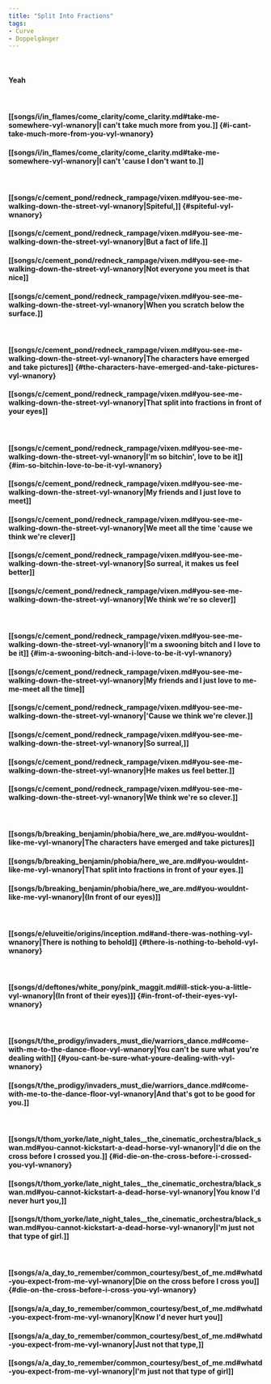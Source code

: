 ```yaml
---
title: "Split Into Fractions"
tags:
- Curve
- Doppelgänger
---
```

&nbsp;
#### Yeah
&nbsp;
#### [[songs/i/in_flames/come_clarity/come_clarity.md#take-me-somewhere-vyl-wnanory|I can't take much more from you.]] {#i-cant-take-much-more-from-you-vyl-wnanory}
#### [[songs/i/in_flames/come_clarity/come_clarity.md#take-me-somewhere-vyl-wnanory|I can't 'cause I don't want to.]]
&nbsp;
#### [[songs/c/cement_pond/redneck_rampage/vixen.md#you-see-me-walking-down-the-street-vyl-wnanory|Spiteful,]] {#spiteful-vyl-wnanory}
#### [[songs/c/cement_pond/redneck_rampage/vixen.md#you-see-me-walking-down-the-street-vyl-wnanory|But a fact of life.]]
#### [[songs/c/cement_pond/redneck_rampage/vixen.md#you-see-me-walking-down-the-street-vyl-wnanory|Not everyone you meet is that nice]]
#### [[songs/c/cement_pond/redneck_rampage/vixen.md#you-see-me-walking-down-the-street-vyl-wnanory|When you scratch below the surface.]]
&nbsp;
#### [[songs/c/cement_pond/redneck_rampage/vixen.md#you-see-me-walking-down-the-street-vyl-wnanory|The characters have emerged and take pictures]] {#the-characters-have-emerged-and-take-pictures-vyl-wnanory}
#### [[songs/c/cement_pond/redneck_rampage/vixen.md#you-see-me-walking-down-the-street-vyl-wnanory|That split into fractions in front of your eyes]]
&nbsp;
#### [[songs/c/cement_pond/redneck_rampage/vixen.md#you-see-me-walking-down-the-street-vyl-wnanory|I'm so bitchin', love to be it]] {#im-so-bitchin-love-to-be-it-vyl-wnanory}
#### [[songs/c/cement_pond/redneck_rampage/vixen.md#you-see-me-walking-down-the-street-vyl-wnanory|My friends and I just love to meet]]
#### [[songs/c/cement_pond/redneck_rampage/vixen.md#you-see-me-walking-down-the-street-vyl-wnanory|We meet all the time 'cause we think we're clever]]
#### [[songs/c/cement_pond/redneck_rampage/vixen.md#you-see-me-walking-down-the-street-vyl-wnanory|So surreal, it makes us feel better]]
#### [[songs/c/cement_pond/redneck_rampage/vixen.md#you-see-me-walking-down-the-street-vyl-wnanory|We think we're so  clever]]
&nbsp;
#### [[songs/c/cement_pond/redneck_rampage/vixen.md#you-see-me-walking-down-the-street-vyl-wnanory|I'm a swooning bitch and I love to be it]] {#im-a-swooning-bitch-and-i-love-to-be-it-vyl-wnanory}
#### [[songs/c/cement_pond/redneck_rampage/vixen.md#you-see-me-walking-down-the-street-vyl-wnanory|My friends and I just love to me-me-meet all the time]]
#### [[songs/c/cement_pond/redneck_rampage/vixen.md#you-see-me-walking-down-the-street-vyl-wnanory|'Cause we think we're clever.]]
#### [[songs/c/cement_pond/redneck_rampage/vixen.md#you-see-me-walking-down-the-street-vyl-wnanory|So surreal,]]
#### [[songs/c/cement_pond/redneck_rampage/vixen.md#you-see-me-walking-down-the-street-vyl-wnanory|He makes us feel better.]]
#### [[songs/c/cement_pond/redneck_rampage/vixen.md#you-see-me-walking-down-the-street-vyl-wnanory|We think we're so  clever.]]
&nbsp;
#### [[songs/b/breaking_benjamin/phobia/here_we_are.md#you-wouldnt-like-me-vyl-wnanory|The characters have emerged and take pictures]]
#### [[songs/b/breaking_benjamin/phobia/here_we_are.md#you-wouldnt-like-me-vyl-wnanory|That split into fractions in front of your eyes.]]
#### [[songs/b/breaking_benjamin/phobia/here_we_are.md#you-wouldnt-like-me-vyl-wnanory|(In front of our eyes)]]
&nbsp;
#### [[songs/e/eluveitie/origins/inception.md#and-there-was-nothing-vyl-wnanory|There is nothing to behold]] {#there-is-nothing-to-behold-vyl-wnanory}
&nbsp;
#### [[songs/d/deftones/white_pony/pink_maggit.md#ill-stick-you-a-little-vyl-wnanory|(In front of their eyes)]] {#in-front-of-their-eyes-vyl-wnanory}
&nbsp;
#### [[songs/t/the_prodigy/invaders_must_die/warriors_dance.md#come-with-me-to-the-dance-floor-vyl-wnanory|You can't be sure what you're dealing with]] {#you-cant-be-sure-what-youre-dealing-with-vyl-wnanory}
#### [[songs/t/the_prodigy/invaders_must_die/warriors_dance.md#come-with-me-to-the-dance-floor-vyl-wnanory|And that's got to be good for you.]]
&nbsp;
#### [[songs/t/thom_yorke/late_night_tales__the_cinematic_orchestra/black_swan.md#you-cannot-kickstart-a-dead-horse-vyl-wnanory|I'd die on the cross before I crossed you.]] {#id-die-on-the-cross-before-i-crossed-you-vyl-wnanory}
#### [[songs/t/thom_yorke/late_night_tales__the_cinematic_orchestra/black_swan.md#you-cannot-kickstart-a-dead-horse-vyl-wnanory|You know I'd never hurt you,]]
#### [[songs/t/thom_yorke/late_night_tales__the_cinematic_orchestra/black_swan.md#you-cannot-kickstart-a-dead-horse-vyl-wnanory|I'm just not that type of girl.]]
&nbsp;
#### [[songs/a/a_day_to_remember/common_courtesy/best_of_me.md#whatd-you-expect-from-me-vyl-wnanory|Die on the cross before I cross you]] {#die-on-the-cross-before-i-cross-you-vyl-wnanory}
#### [[songs/a/a_day_to_remember/common_courtesy/best_of_me.md#whatd-you-expect-from-me-vyl-wnanory|Know I'd never hurt you]]
#### [[songs/a/a_day_to_remember/common_courtesy/best_of_me.md#whatd-you-expect-from-me-vyl-wnanory|Just not that type,]]
#### [[songs/a/a_day_to_remember/common_courtesy/best_of_me.md#whatd-you-expect-from-me-vyl-wnanory|I'm just not that type of girl]]
